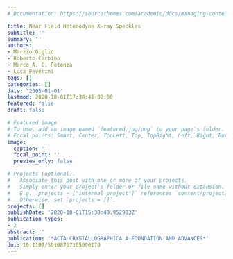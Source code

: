```yaml
---
# Documentation: https://sourcethemes.com/academic/docs/managing-content/

title: Near Field Heterodyne X-ray Speckles
subtitle: ''
summary: ''
authors:
- Marzio Giglio
- Roberto Cerbino
- Marco A. C. Potenza
- Luca Peverini
tags: []
categories: []
date: '2005-01-01'
lastmod: 2020-10-01T17:38:41+02:00
featured: false
draft: false

# Featured image
# To use, add an image named `featured.jpg/png` to your page's folder.
# Focal points: Smart, Center, TopLeft, Top, TopRight, Left, Right, BottomLeft, Bottom, BottomRight.
image:
  caption: ''
  focal_point: ''
  preview_only: false

# Projects (optional).
#   Associate this post with one or more of your projects.
#   Simply enter your project's folder or file name without extension.
#   E.g. `projects = ["internal-project"]` references `content/project/deep-learning/index.md`.
#   Otherwise, set `projects = []`.
projects: []
publishDate: '2020-10-01T15:38:40.952903Z'
publication_types:
- 2
abstract: ''
publication: '*ACTA CRYSTALLOGRAPHICA A-FOUNDATION AND ADVANCES*'
doi: 10.1107/S0108767305096170
---
```


